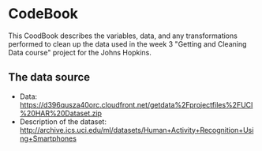 # CodeBook
This CoodBook describes the variables, data, and any transformations performed to clean up the data used in the week 3 "Getting and Cleaning Data course" project for the Johns Hopkins.

## The data source
* Data: https://d396qusza40orc.cloudfront.net/getdata%2Fprojectfiles%2FUCI%20HAR%20Dataset.zip
* Description of the dataset: http://archive.ics.uci.edu/ml/datasets/Human+Activity+Recognition+Using+Smartphones
